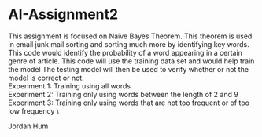 # AI-Assignment2

This assignment is focused on Naive Bayes Theorem.  This theorem is used in email junk mail sorting and sorting much more by identifying key words.  This code would identify the probability of a word appearing in a certain genre of article.  This code will use the training data set and would help train the model  The testing model will then be used to verify whether or not the model is correct or not.  
Experiment 1: Training using all words \
Experiment 2: Training only using words between the length of 2 and 9 \
Experiment 3: Training only using words that are not too frequent or of too low frequency \

Jordan Hum

